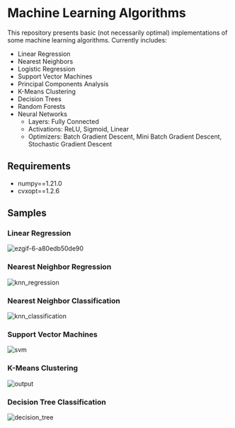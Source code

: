 # Machine Learning Algorithms

This repository presents basic (not necessarily optimal) implementations of some machine learning algorithms. 
Currently includes:

- Linear Regression
- Nearest Neighbors
- Logistic Regression
- Support Vector Machines
- Principal Components Analysis
- K-Means Clustering
- Decision Trees
- Random Forests
- Neural Networks
  - Layers: Fully Connected
  - Activations: ReLU, Sigmoid, Linear
  - Optimizers: Batch Gradient Descent, Mini Batch Gradient Descent, Stochastic Gradient Descent

## Requirements

- numpy==1.21.0
- cvxopt==1.2.6

## Samples

### Linear Regression

![ezgif-6-a80edb50de90](https://user-images.githubusercontent.com/65565946/126893678-16c7ca8c-70c5-4650-ac71-22cb5a0f0c29.gif)

### Nearest Neighbor Regression

![knn_regression](https://user-images.githubusercontent.com/65565946/127392415-bf4f8fe3-fad4-415f-961a-a5dc3ba9fd30.png)

### Nearest Neighbor Classification

![knn_classification](https://user-images.githubusercontent.com/65565946/127392294-12d67e54-d010-4395-8a91-1643dcd84bd3.png)

### Support Vector Machines

![svm](https://user-images.githubusercontent.com/65565946/127392069-874ac6c7-f859-41b0-8503-263797fa6437.png)

### K-Means Clustering

![output](https://user-images.githubusercontent.com/65565946/128057555-f611d187-2341-4c64-923c-def8a098dd2e.png)

### Decision Tree Classification

![decision_tree](https://user-images.githubusercontent.com/65565946/127392479-1ede1293-a960-4952-9436-01da748bdeb9.png)
